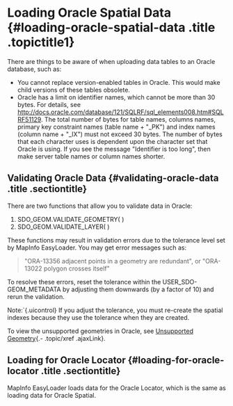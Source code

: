 Loading Oracle Spatial Data {#loading-oracle-spatial-data .title .topictitle1}
===========================

There are things to be aware of when uploading data tables to an Oracle database, such as:
-   You cannot replace version-enabled tables in Oracle. This would make child versions of these tables obsolete.
-   Oracle has a limit on identifier names, which cannot be more than 30 bytes. For details, see <http://docs.oracle.com/database/121/SQLRF/sql_elements008.htm#SQLRF51129>. The total number of bytes for table names, columns names, primary key constraint names (table name + "\_PK") and index names (column name + "\_IX") must not exceed 30 bytes. The number of bytes that each character uses is dependent upon the character set that Oracle is using. If you see the message "Identifier is too long", then make server table names or column names shorter.

Validating Oracle Data {#validating-oracle-data .title .sectiontitle}
----------------------

There are two functions that allow you to validate data in Oracle:

1.  SDO\_GEOM.VALIDATE\_GEOMETRY( )
2.  SDO\_GEOM.VALIDATE\_LAYER( )

These functions may result in validation errors due to the tolerance level set by MapInfo EasyLoader. You may get error messages such as:

> "ORA-13356 adjacent points in a geometry are redundant", or "ORA-13022 polygon crosses itself"

To resolve these errors, reset the tolerance within the USER\_SDO-GEOM\_METADATA by adjusting them downwards (by a factor of 10) and rerun the validation.

<span class="notetitle">Note:`{.uicontrol} If you adjust the tolerance, you must re-create the spatial indexes because they use the tolerance when they are created.

To view the unsupported geometries in Oracle, see [Unsupported Geometry](guide/uploading/unsupportedgeometry.html){.- .topic/xref .ajaxLink}.

Loading for Oracle Locator {#loading-for-oracle-locator .title .sectiontitle}
--------------------------

MapInfo EasyLoader loads data for the Oracle Locator, which is the same as loading data for Oracle Spatial.

